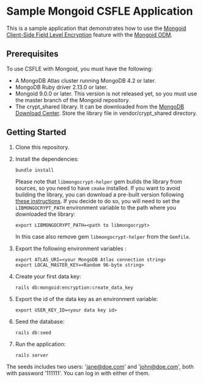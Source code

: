 # Sample Mongoid CSFLE Application

This is a sample application that demonstrates how to use 
the [Mongoid Client-Side Field Level Encryption](https://docs.mongodb.com/ruby-driver/master/tutorials/client-side-encryption/) 
feature with the [Mongoid ODM](https://docs.mongodb.com/mongoid/master/).

## Prerequisites

To use CSFLE with Mongoid, you must have the following:

* A MongoDB Atlas cluster running MongoDB 4.2 or later.
* MongoDB Ruby driver 2.13.0 or later.
* Mongoid 9.0.0 or later. This version is not released yet, so you must use the master branch of the Mongoid repository.
* The crypt_shared library. It can be downloaded from the [MongoDB Download Center](https://www.mongodb.com/try/download/enterprise). Store the library file in vendor/crypt_shared directory.

## Getting Started

1. Clone this repository.
2. Install the dependencies:

   ```shell
   bundle install
   ```
   Please note that `libmongocrypt-helper` gem builds the library from sources, so you need to have `cmake` installed.
   If you want to avoid building the library, you can download a pre-built version following [these instructions](https://www.mongodb.com/docs/manual/core/csfle/reference/libmongocrypt/).
   If you decide to do so, you will need to set the `LIBMONGOCRYPT_PATH` environment variable to the path where you downloaded the library:
    
    ```shell
    export LIBMONGOCRYPT_PATH=<path to libmongocrypt>
    ```

    In this case also remove gem `libmongocrypt-helper` from the `Gemfile`.

3. Export the following environment variables :

   ```shell
   export ATLAS_URI=<your MongoDB Atlas connection string>
   export LOCAL_MASTER_KEY=<Random 96-byte string>
   ```
4. Create your first data key:

   ```shell
   rails db:mongoid:encryption:create_data_key
   ```
5. Export the id of the data key as an environment variable:

   ```shell
   export USER_KEY_ID=<your data key id>
   ```
   
6. Seed the database:

   ```shell
   rails db:seed
   ```
   
7. Run the application:

   ```shell
   rails server
   ```
   
The seeds includes two users: 'jane@doe.com' and 'john@doe.com', both with password '111111'. You can log in with either of them.
